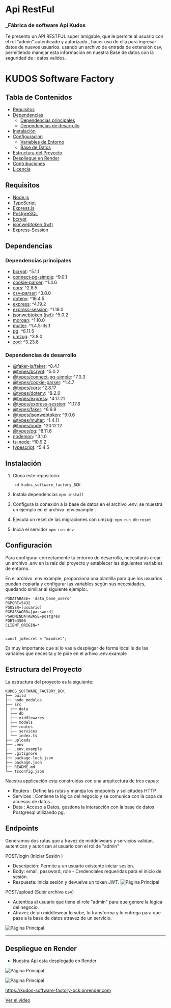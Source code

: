 #  Api RestFul
### _Fábrica de software Api Kudos

Te presento un API RESTFUL super amigable, que le permite al usuario con el rol "admin" autenticado y autorizado , hacer uso de ella para ingresar datos de nuevos usuarios. usando un archivo de entrada de extensión csv, permitiendo manejar esta información en nuestra Base de datos con la seguridad de : datos validos.
# KUDOS Software Factory

## Tabla de Contenidos

- [Requisitos](#requisitos)
- [Dependencias](#dependencias)
  - [Dependencias principales](#dependencias-principales)
  - [Dependencias de desarrollo](#dependencias-de-desarrollo)
- [Instalación](#instalación)
- [Configuración](#configuración)
  - [Variables de Entorno](#variables-de-entorno)
  - [Base de Datos](#base-de-datos)
- [Estructura del Proyecto](#estructura-del-proyecto)
- [Despliegue en Render](#despliegue-en-render)
- [Contribuciones](#contribuciones)
- [Licencia](#licencia)


 ## Requisitos 
 - [Node.js](https://nodejs.org/)
- [TypeScript](https://www.typescriptlang.org/)
- [Express.js](https://expressjs.com/)
- [PostgreSQL](https://www.postgresql.org/)
- [bcrypt](https://www.npmjs.com/package/bcrypt)
- [jsonwebtoken (jwt)](https://www.npmjs.com/package/jsonwebtoken)
- [Express-Session](https://www.npmjs.com/package/express-session)

## Dependencias

### Dependencias principales

- [bcrypt](https://www.npmjs.com/package/bcrypt): ^5.1.1
- [connect-pg-simple](https://www.npmjs.com/package/connect-pg-simple): ^9.0.1
- [cookie-parser](https://www.npmjs.com/package/cookie-parser): ^1.4.6
- [cors](https://www.npmjs.com/package/cors): ^2.8.5
- [csv-parser](https://www.npmjs.com/package/csv-parser): ^3.0.0
- [dotenv](https://www.npmjs.com/package/dotenv): ^16.4.5
- [express](https://www.npmjs.com/package/express): ^4.19.2
- [express-session](https://www.npmjs.com/package/express-session): ^1.18.0
- [jsonwebtoken (jwt)](https://www.npmjs.com/package/jsonwebtoken): ^9.0.2
- [morgan](https://www.npmjs.com/package/morgan): ^1.10.0
- [multer](https://www.npmjs.com/package/multer): ^1.4.5-lts.1
- [pg](https://www.npmjs.com/package/pg): ^8.11.5
- [umzug](https://www.npmjs.com/package/umzug): ^3.8.0
- [zod](https://www.npmjs.com/package/zod): ^3.23.8

### Dependencias de desarrollo

- [@faker-js/faker](https://www.npmjs.com/package/@faker-js/faker): ^8.4.1
- [@types/bcrypt](https://www.npmjs.com/package/@types/bcrypt): ^5.0.2
- [@types/connect-pg-simple](https://www.npmjs.com/package/@types/connect-pg-simple): ^7.0.3
- [@types/cookie-parser](https://www.npmjs.com/package/@types/cookie-parser): ^1.4.7
- [@types/cors](https://www.npmjs.com/package/@types/cors): ^2.8.17
- [@types/dotenv](https://www.npmjs.com/package/@types/dotenv): ^8.2.0
- [@types/express](https://www.npmjs.com/package/@types/express): ^4.17.21
- [@types/express-session](https://www.npmjs.com/package/@types/express-session): ^1.17.6
- [@types/faker](https://www.npmjs.com/package/@types/faker): ^6.6.9
- [@types/jsonwebtoken](https://www.npmjs.com/package/@types/jsonwebtoken): ^9.0.6
- [@types/multer](https://www.npmjs.com/package/@types/multer): ^1.4.11
- [@types/node](https://www.npmjs.com/package/@types/node): ^20.12.12
- [@types/pg](https://www.npmjs.com/package/@types/pg): ^8.11.6
- [nodemon](https://www.npmjs.com/package/nodemon): ^3.1.0
- [ts-node](https://www.npmjs.com/package/ts-node): ^10.9.2
- [typescript](https://www.npmjs.com/package/typescript): ^5.4.5


## Instalación 
1. Clona este repositorio: 
``` git clone git@github.com:RosaleeCastro/kudos_software_factory_BCK.git
    cd kudos_software_factory_BCK
```
2. Instala dependencias 
```npm install ```

3. Configura la conexión a la base de datos en el archivo .env, se muestra un ejemplo en el archivo .env.example .

4. Ejecuta un reset de las migraciones con umzug:
```npm run db:reset```

5. Inicia el servidor 
```npm run dev ```

## Configuración
Para configurar correctamente tu entorno de desarrollo, necesitarás crear un archivo .env en la raíz del proyecto y establecer las siguientes variables de entorno.

En el archivo .env.example, proporciona una plantilla para que los usuarios puedan copiarla y configurar las variables según sus necesidades, quedando similiar al siguiente ejemplo:.
```PGHOST=localhost
PGDATABASE= 'data_base_users'
PGPORT=5432
PGUSER=[usuario]
PGPASSWORD=[password]
PGADMINDATABASE=postgres
PORT=3500
CLIENT_ORIGIN=*


const jwSecret = "mindset";

```
Es muy importante que si lo vas a desplegar de forma local le de las variables que necesita y te pide en el arhivo .env.example


## Estructura del Proyecto

La estructura del proyecto es la siguiente:
```
KUDOS_SOFTWARE_FACTORY_BCK
├── build
├── node_modules
├── src
│ ├── data
│ ├── db
│ ├── middlewares
│ ├── models
│ ├── routes
│ ├── services
│ └── index.ts
├── uploads
├── .env
├── .env.example
├── .gitignore
├── package-lock.json
├── package.json
├── README.md
└── tsconfig.json
 ```
Nuestra applicación esta construidas con una arquitectura de tres capas:
* Routers : Define las rutas y maneja los endpoints y solicitudes HTTP 
* Services : Contiene la lógica del negocio y se comunica con la capa de accesos de datos.
* Data : Acceso a Datos, gestiona la interacción con la base de datos Postgresql  utilizando pg.

## Endpoints
Generamos dos rutas que a travez de middelwears y servicios validan, autentican y autorizan al usuario con el rol de "admin"

POST/login (Iniciar Sesión )
* Descripción: Permite a un usuario existente iniciar sesión.
* Body: email, password, role - Credenciales requeridas para el inicio de sesión.
* Respuesta: Inicia sesión y devuelve un token JWT.
![Página Principal](/img/image.png)

POST/upload (Subir archivo csv)
* Autentica al usuario que tiene el role "admin" para que genere la logica del negocio.
* Atravez de un middlewear lo sube, lo transforma y lo entrega para que pase a la base de datos atravez de un servicio.

![Página Principal](/img/Captura%20de%20pantalla%202024-05-20%20174034.png)

---------------------------------------------------------------------------------------------
## Despliegue en Render 


* Nuestra Api esta desplegado  en Render 

![Página Principal](/img/Captura%20de%20pantalla%202024-05-20%20163710.png)

![Página Principal](/img/Captura%20de%20pantalla%202024-05-20%20164419.png)


https://kudos-software-factory-bck.onrender.com

[Ver el video](https://reccloud.com/es/u/z8zccnk)